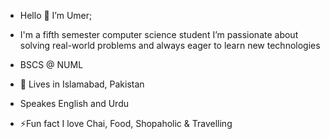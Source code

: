- Hello 👋 I’m Umer;

- I'm a fifth semester computer science student I’m passionate about solving real-world problems and always eager to learn new technologies

- BSCS @ NUML

- 📍 Lives in Islamabad, Pakistan
  
- Speakes English and Urdu
  
- ⚡Fun fact I love Chai, Food, Shopaholic & Travelling

  
